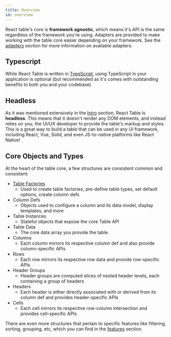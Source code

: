 ```yaml
---
title: Overview
id: overview
---
```


React table's core is **framework agnostic**, which means it's API is the same regardless of the framework you're using. Adapters are provided to make working with the table core easier depending on your framework. See the [adapters](../adapters) section for more information on available adapters.

## Typescript

While React Table is written in [TypeScript](https://www.typescriptlang.org/), using TypeScript in your application is optional (but recommended as it's comes with outstanding benefits to both you and your codebase)

## Headless

As it was mentioned extensively in the [Intro](../intro) section, React Table is **headless**. This means that it doesn't render any DOM elements, and instead relies on you, the UI/UX developer to provide the table's markup and styles. This is a great way to build a table that can be used in any UI framework, including React, Vue, Solid, and even JS-to-native platforms like React Native!

## Core Objects and Types

At the heart of the table core, a few structures are consistent common and consistent:

- [Table Factories](./core/tables)
  - Used to create table factories, pre-define table types, set default options, create column defs
- Column Defs
  - Objects used to configure a column and its data model, display templates, and more
- Table Instances
  - Stateful objects that expose the core Table API
- Table Data
  - The core data array you provide the table.
- Columns
  - Each column mirrors its respective column def and also provide column-specific APIs
- Rows
  - Each row mirrors its respective row data and provide row-specific APIs
- Header Groups
  - Header groups are computed slices of nested header levels, each containing a group of headers
- Headers
  - Each header is either directly associated with or derived from its column def and provides header-specific APIs
- Cells
  - Each cell mirrors its respective row-column intersection and provides cell-specific APIs

There are even more structures that pertain to specific features like filtering, sorting, grouping, etc, which you can find in the [features](./features) section.
